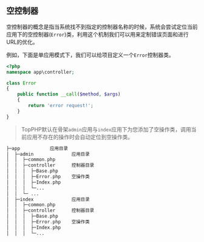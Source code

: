 ## 空控制器

空控制器的概念是指当系统找不到指定的控制器名称的时候，系统会尝试定位当前应用下的空控制器\(`Error`\)类，利用这个机制我们可以用来定制错误页面和进行URL的优化。

例如，下面是单应用模式下，我们可以给项目定义一个`Error`控制器类。

```php
<?php
namespace app\controller;

class Error 
{
    public function __call($method, $args)
    {
        return 'error request!';
    }
}
```

> TopPHP默认在骨架`admin`应用与`index`应用下为您添加了空操作类，调用当前应用不存在的操作时会自动定位到空操作类。

```php
├─app           应用目录
│  ├─admin              应用目录
│  │  ├─common.php      
│  │  ├─controller      控制器目录
│  │  │  ├─Base.php     
│  │  │  ├─Error.php    空操作类
│  │  │  ├─Index.php    
│  │  │  └─...          
│  │  └─ ...
│  ├─index              应用目录
│  │  ├─common.php      
│  │  ├─controller      控制器目录
│  │  │  ├─Base.php     
│  │  │  ├─Error.php    空操作类
│  │  │  ├─Index.php    
│  │  │  └─...          
```



